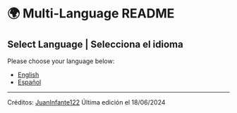 # 🌍 Multi-Language README

## Select Language | Selecciona el idioma

Please choose your language below:

- [English](https://github.com/JuanInfante122/JuanInfante122/blob/main/README_EN.md)
- [Español](https://github.com/JuanInfante122/JuanInfante122/blob/main/README_ES.md)

---

Créditos: [JuanInfante122](https://github.com/JuanInfante122) Última edición el 18/06/2024




